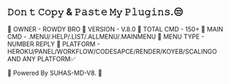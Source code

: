 ## 𝙳𝚘𝚗 𝚝 𝙲𝚘𝚙𝚢 & 𝙿𝚊𝚜𝚝𝚎 𝙼𝚢 𝙿𝚕𝚞𝚐𝚒𝚗𝚜.😒



🐼 OWNER    - ROWDY BRO
🐼 VERSION   - V.8.0
🐼 TOTAL CMD - 150+
🐼 MAIN CMD  - .MENU/.HELP/.LIST/.ALLMENU/.MAINMENU
🐼 MENU TYPE - NUMBER REPLY
🐼 PLATFORM  - HEROKU/PANEL/WORKFLOW/CODESAPCE/RENDER/KOYEB/SCALINGO AND ANY PLATFORM✅


🧚 Powered By SUHAS-MD-V8. 🧚
